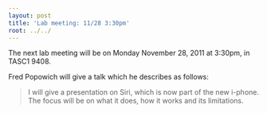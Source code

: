 ```yaml
---
layout: post
title: 'Lab meeting: 11/28 3:30pm'
root: ../../
---
```



The next lab meeting will be on Monday November 28, 2011 at 3:30pm, in TASC1 9408.






Fred Popowich will give a talk which he describes as follows:


> I will give a presentation on Siri, which is now part of the new i-phone. The focus will be on what it does, how it works and its limitations.




